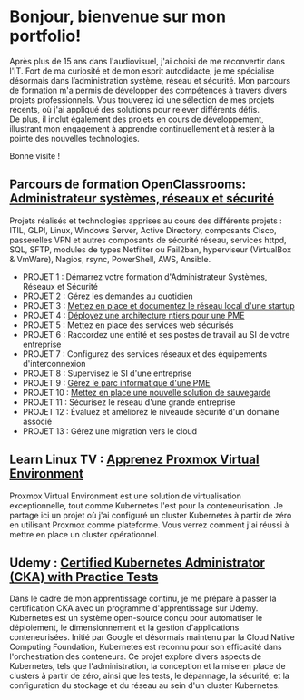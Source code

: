 # Bonjour,  bienvenue sur mon portfolio!

Après plus de 15 ans dans l'audiovisuel, j'ai choisi de me reconvertir dans l'IT. Fort de ma curiosité et de mon esprit autodidacte, je me spécialise désormais dans l’administration système, réseau et sécurité. Mon parcours de formation m'a permis de développer des compétences à travers divers projets professionnels.
Vous trouverez ici une sélection de mes projets récents, où j'ai appliqué des solutions pour relever différents défis.  
De plus, il inclut également des projets en cours de développement, illustrant mon engagement à apprendre continuellement et à rester à la pointe des nouvelles technologies.

Bonne visite !

## Parcours de formation OpenClassrooms: [Administrateur systèmes, réseaux et sécurité](https://openclassrooms.com/fr/paths/734-administrateur-systemes-reseaux-et-securite)

Projets réalisés et technologies apprises au cours des différents projets : ITIL, GLPI, Linux, Windows Server, Active Directory, composants Cisco, passerelles VPN et autres composants de sécurité réseau, services httpd, SQL, SFTP, modules de types Netfilter ou Fail2ban, hyperviseur (VirtualBox & VmWare), Nagios, rsync,  PowerShell, AWS, Ansible.

- PROJET 1 : Démarrez votre formation d'Administrateur Systèmes, Réseaux et Sécurité
- PROJET 2 : Gérez les demandes au quotidien
- PROJET 3 : [Mettez en place et documentez le réseau local d'une startup](./OC_AdminSystèmesRéseauxSécurité/P03/README.md)
- PROJET 4 : [Déployez une architecture ntiers pour une PME](./OC_AdminSystèmesRéseauxSécurité/P04/README.md)
- PROJET 5 : Mettez en place des services web sécurisés
- PROJET 6 : Raccordez une entité et ses postes de travail au SI de votre entreprise
- PROJET 7 : Configurez des services réseaux et des équipements d'interconnexion
- PROJET 8 : Supervisez le SI d'une entreprise
- PROJET 9 : [Gérez le parc informatique d'une PME](https://github.com/PoissonChevre/ansible_OC_P9/blob/master/README.md)
- PROJET 10 : [Mettez en place une nouvelle solution de sauvegarde](./OC_AdminSystèmesRéseauxSécurité/P10/README.md)
- PROJET 11 : Sécurisez le réseau d'une grande entreprise
- PROJET 12 : Évaluez et améliorez le niveaude sécurité d'un domaine associé
- PROJET 13 : Gérez une migration vers le cloud

## Learn Linux TV : [Apprenez Proxmox Virtual Environment](https://www.learnlinux.tv/proxmox-full-course/)

Proxmox Virtual Environment est une solution de virtualisation exceptionnelle, tout comme Kubernetes l'est pour la conteneurisation. Je partage ici un projet où j'ai configuré un cluster Kubernetes à partir de zéro en utilisant Proxmox comme plateforme. Vous verrez comment j'ai réussi à mettre en place un cluster opérationnel.

## Udemy : [Certified Kubernetes Administrator (CKA) with Practice Tests](https://www.udemy.com/course/certified-kubernetes-administrator-with-practice-tests/)

Dans le cadre de mon apprentissage continu, je me prépare à passer la certification CKA avec un programme d'apprentissage sur Udemy. Kubernetes est un système open-source conçu pour automatiser le déploiement, le dimensionnement et la gestion d'applications conteneurisées. Initié par Google et désormais maintenu par la Cloud Native Computing Foundation, Kubernetes est reconnu pour son efficacité dans l'orchestration des conteneurs. Ce projet explore divers aspects de Kubernetes, tels que l'administration, la conception et la mise en place de clusters à partir de zéro, ainsi que les tests, le dépannage, la sécurité, et la configuration du stockage et du réseau au sein d'un cluster Kubernetes.  
